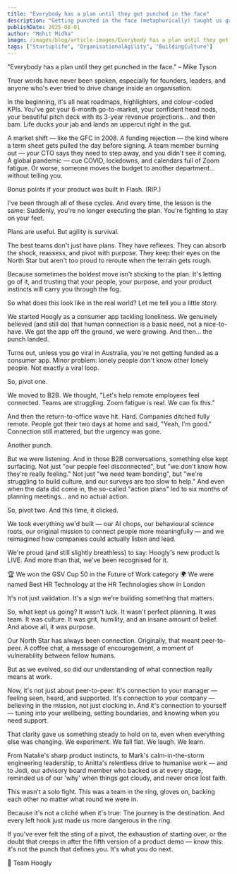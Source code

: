 ```yaml
---
title: "Everybody has a plan until they get punched in the face"
description: "Getting punched in the face (metaphorically) taught us grit, agility & purpose. Here's how Hoogly kept showing up—and found its real fight. 🥊"
publishDate: 2025-08-01
author: "Mohit Midha"
image: /images/blog/article-images/Everybody has a plan until they get punched in the face.png
tags: ["Startuplife", "OrganisationalAgility", "BuildingCulture"]
---
```


"Everybody has a plan until they get punched in the face."
 – Mike Tyson

Truer words have never been spoken, especially for founders, leaders, and anyone who's ever tried to drive change inside an organisation.

In the beginning, it's all neat roadmaps, highlighters, and colour-coded KPIs. You've got your 6-month go-to-market, your confident head nods, your beautiful pitch deck with its 3-year revenue projections… and then bam. Life ducks your jab and lands an uppercut right in the gut.

A market shift — like the GFC in 2008.
A funding rejection — the kind where a term sheet gets pulled the day before signing.
A team member burning out — your CTO says they need to step away, and you didn't see it coming.
A global pandemic — cue COVID, lockdowns, and calendars full of Zoom fatigue.
Or worse, someone moves the budget to another department... without telling you.

Bonus points if your product was built in Flash. (RIP.)

I've been through all of these cycles.
And every time, the lesson is the same:
Suddenly, you're no longer executing the plan. You're fighting to stay on your feet.

Plans are useful. But agility is survival.

The best teams don't just have plans. They have reflexes.
They can absorb the shock, reassess, and pivot with purpose. They keep their eyes on the North Star but aren't too proud to reroute when the terrain gets rough.

Because sometimes the boldest move isn't sticking to the plan. It's letting go of it, and trusting that your people, your purpose, and your product instincts will carry you through the fog.

So what does this look like in the real world?
Let me tell you a little story.

We started Hoogly as a consumer app tackling loneliness. We genuinely believed (and still do) that human connection is a basic need, not a nice-to-have. We got the app off the ground, we were growing. And then… the punch landed.

Turns out, unless you go viral in Australia, you're not getting funded as a consumer app.
Minor problem: lonely people don't know other lonely people. Not exactly a viral loop.

So, pivot one.

We moved to B2B. We thought, "Let's help remote employees feel connected. Teams are struggling. Zoom fatigue is real. We can fix this."

And then the return-to-office wave hit. Hard.
Companies ditched fully remote.
People got their two days at home and said, "Yeah, I'm good."
Connection still mattered, but the urgency was gone.

Another punch.

But we were listening. And in those B2B conversations, something else kept surfacing. Not just "our people feel disconnected", but "we don't know how they're really feeling."
Not just "we need team bonding", but "we're struggling to build culture, and our surveys are too slow to help."
And even when the data did come in, the so-called "action plans" led to six months of planning meetings… and no actual action.

So, pivot two. And this time, it clicked.

We took everything we'd built — our AI chops, our behavioural science roots, our original mission to connect people more meaningfully — and we reimagined how companies could actually listen and lead.

We're proud (and still slightly breathless) to say: Hoogly's new product is LIVE.
And more than that, we've been recognised for it.

🏆 We won the GSV Cup 50 in the Future of Work category
🌍 We were named Best HR Technology at the HR Technologies show in London

It's not just validation. It's a sign we're building something that matters.

So, what kept us going?
It wasn't luck.
It wasn't perfect planning.
It was team.
It was culture.
It was grit, humility, and an insane amount of belief.
And above all, it was purpose.

Our North Star has always been connection.
Originally, that meant peer-to-peer. A coffee chat, a message of encouragement, a moment of vulnerability between fellow humans.

But as we evolved, so did our understanding of what connection really means at work.

Now, it's not just about peer-to-peer.
It's connection to your manager — feeling seen, heard, and supported.
It's connection to your company — believing in the mission, not just clocking in.
And it's connection to yourself — tuning into your wellbeing, setting boundaries, and knowing when you need support.

That clarity gave us something steady to hold on to, even when everything else was changing.
We experiment. We fall flat. We laugh. We learn.

From Natalie's sharp product instincts, to Mark's calm-in-the-storm engineering leadership, to Anitta's relentless drive to humanise work — and to Jodi, our advisory board member who backed us at every stage, reminded us of our 'why' when things got cloudy, and never once lost faith.

This wasn't a solo fight. This was a team in the ring, gloves on, backing each other no matter what round we were in.

Because it's not a cliché when it's true:
The journey is the destination.
And every left hook just made us more dangerous in the ring.

If you've ever felt the sting of a pivot, the exhaustion of starting over, or the doubt that creeps in after the fifth version of a product demo — know this: it's not the punch that defines you.
It's what you do next.

🧡 Team Hoogly 